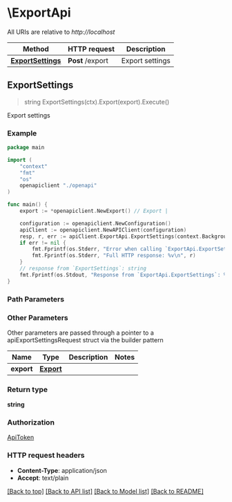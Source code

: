 # \ExportApi

All URIs are relative to *http://localhost*

Method | HTTP request | Description
------------- | ------------- | -------------
[**ExportSettings**](ExportApi.md#ExportSettings) | **Post** /export | Export settings



## ExportSettings

> string ExportSettings(ctx).Export(export).Execute()

Export settings



### Example

```go
package main

import (
    "context"
    "fmt"
    "os"
    openapiclient "./openapi"
)

func main() {
    export := *openapiclient.NewExport() // Export | 

    configuration := openapiclient.NewConfiguration()
    apiClient := openapiclient.NewAPIClient(configuration)
    resp, r, err := apiClient.ExportApi.ExportSettings(context.Background()).Export(export).Execute()
    if err != nil {
        fmt.Fprintf(os.Stderr, "Error when calling `ExportApi.ExportSettings``: %v\n", err)
        fmt.Fprintf(os.Stderr, "Full HTTP response: %v\n", r)
    }
    // response from `ExportSettings`: string
    fmt.Fprintf(os.Stdout, "Response from `ExportApi.ExportSettings`: %v\n", resp)
}
```

### Path Parameters



### Other Parameters

Other parameters are passed through a pointer to a apiExportSettingsRequest struct via the builder pattern


Name | Type | Description  | Notes
------------- | ------------- | ------------- | -------------
 **export** | [**Export**](Export.md) |  | 

### Return type

**string**

### Authorization

[ApiToken](../README.md#ApiToken)

### HTTP request headers

- **Content-Type**: application/json
- **Accept**: text/plain

[[Back to top]](#) [[Back to API list]](../README.md#documentation-for-api-endpoints)
[[Back to Model list]](../README.md#documentation-for-models)
[[Back to README]](../README.md)


